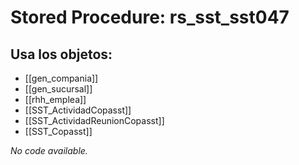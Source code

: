 # Stored Procedure: rs_sst_sst047

## Usa los objetos:
- [[gen_compania]]
- [[gen_sucursal]]
- [[rhh_emplea]]
- [[SST_ActividadCopasst]]
- [[SST_ActividadReunionCopasst]]
- [[SST_Copasst]]

*No code available.*
